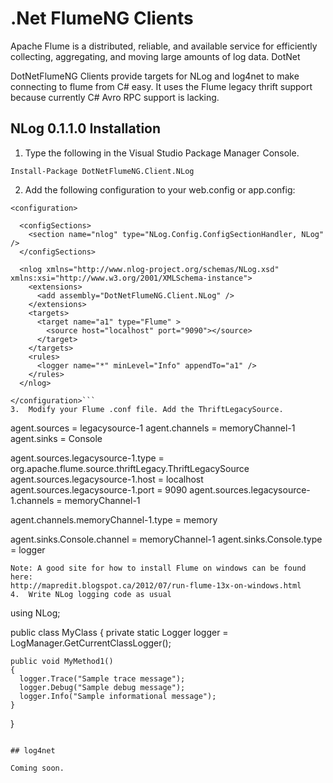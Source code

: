 # .Net FlumeNG Clients

Apache Flume is a distributed, reliable, and available service for efficiently collecting, aggregating, and moving large amounts of log data. DotNet

DotNetFlumeNG Clients provide targets for NLog and log4net to make connecting to flume from C# easy. It uses the Flume legacy thrift support because currently C# Avro RPC support is lacking.

## NLog 0.1.1.0 Installation

1.  Type the following in the Visual Studio Package Manager Console.  
```
Install-Package DotNetFlumeNG.Client.NLog
```

2.  Add the following configuration to your web.config or app.config:

```
<configuration>
  
  <configSections>
    <section name="nlog" type="NLog.Config.ConfigSectionHandler, NLog" />
  </configSections>

  <nlog xmlns="http://www.nlog-project.org/schemas/NLog.xsd" xmlns:xsi="http://www.w3.org/2001/XMLSchema-instance">
    <extensions>
      <add assembly="DotNetFlumeNG.Client.NLog" />
    </extensions>
    <targets>
      <target name="a1" type="Flume" >
        <source host="localhost" port="9090"></source>
      </target>
    </targets>
    <rules>
      <logger name="*" minLevel="Info" appendTo="a1" />
    </rules>
  </nlog>

</configuration>```
3.  Modify your Flume .conf file. Add the ThriftLegacySource.  

```
agent.sources = legacysource-1
agent.channels = memoryChannel-1
agent.sinks = Console

agent.sources.legacysource-1.type = org.apache.flume.source.thriftLegacy.ThriftLegacySource
agent.sources.legacysource-1.host = localhost
agent.sources.legacysource-1.port = 9090
agent.sources.legacysource-1.channels = memoryChannel-1

agent.channels.memoryChannel-1.type = memory

agent.sinks.Console.channel = memoryChannel-1
agent.sinks.Console.type = logger
```
Note: A good site for how to install Flume on windows can be found here: 
http://mapredit.blogspot.ca/2012/07/run-flume-13x-on-windows.html  
4.  Write NLog logging code as usual  

```
using NLog;
 
public class MyClass
{
	private static Logger logger = LogManager.GetCurrentClassLogger();
 
	public void MyMethod1()
	{
      logger.Trace("Sample trace message");
      logger.Debug("Sample debug message");
      logger.Info("Sample informational message");
	}
}
```

## log4net

Coming soon.